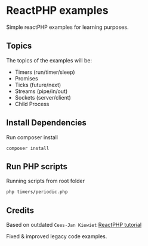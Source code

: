 ReactPHP examples
==================
Simple reactPHP examples for learning purposes.

Topics
------------------
The topics of the examples will be:

* Timers (run/timer/sleep)
* Promises
* Ticks (future/next)
* Streams (pipe/in/out)
* Sockets (server/client)
* Child Process

Install Dependencies
------------------
Run composer install
```
composer install
```

Run PHP scripts
------------------
Running scripts from root folder
```
php timers/periodic.php
```

Credits
-------------------
Based on outdated `Cees-Jan Kiewiet` <a href="https://blog.wyrihaximus.net/2015/01/reactphp-introduction/">ReactPHP tutorial</a>

Fixed & improved legacy code examples.



